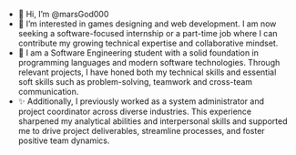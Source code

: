- 👋 Hi, I’m @marsGod000
- 👀 I’m interested in games designing and web development. I am now seeking a software-focused internship or a part-time job where I can contribute my growing technical expertise and collaborative mindset.
- 🌱 I am a Software Engineering student with a solid foundation in programming languages and modern software technologies. Through relevant projects, I have honed both my technical skills and essential soft skills such as problem-solving, teamwork and cross-team communication.
- ✨ Additionally, I previously worked as a system administrator and project coordinator across diverse industries. This experience sharpened my analytical abilities and interpersonal skills and supported me to drive project deliverables, streamline processes, and foster positive team dynamics.

<!---
marsGod000/marsGod000 is a ✨ special ✨ repository because its `README.md` (this file) appears on your GitHub profile.
You can click the Preview link to take a look at your changes.
--->
